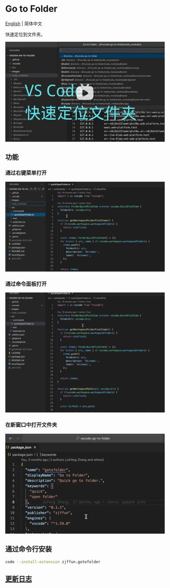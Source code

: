 # Go to Folder

[English](./README.md) | 简体中文

快速定位到文件夹。

[![video](./images/video-bilibili.webp)](https://www.bilibili.com/video/BV1Kg4y1N7JV)

## 功能

### 通过右键菜单打开

![Go to folder by menu](images/go-to-folder-by-menu.webp)

### 通过命令面板打开

![Go to folder by command palette](images/go-to-folder-by-command-palette.webp)

### 在新窗口中打开文件夹

![Open folder in new window](images/open-folder-in-new-window.webp)

## 通过命令行安装

```bash
code --install-extension zjffun.gotofolder
```

## [更新日志](./CHANGELOG.md)
